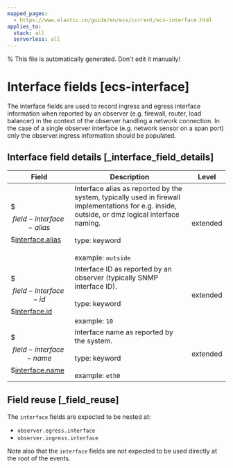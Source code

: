 ```yaml
---
mapped_pages:
  - https://www.elastic.co/guide/en/ecs/current/ecs-interface.html
applies_to:
  stack: all
  serverless: all
---
```


% This file is automatically generated. Don't edit it manually!

# Interface fields [ecs-interface]

The interface fields are used to record ingress and egress interface information when reported by an observer (e.g. firewall, router, load balancer) in the context of the observer handling a network connection.  In the case of a single observer interface (e.g. network sensor on a span port) only the observer.ingress information should be populated.

## Interface field details [_interface_field_details]

| Field | Description | Level |
| --- | --- | --- |
| $$$field-interface-alias$$$[interface.alias](#field-interface-alias) |Interface alias as reported by the system, typically used in firewall implementations for e.g. inside, outside, or dmz logical interface naming.<br><br>type: keyword<br><br>example: `outside`<br>| extended |
| $$$field-interface-id$$$[interface.id](#field-interface-id) |Interface ID as reported by an observer (typically SNMP interface ID).<br><br>type: keyword<br><br>example: `10`<br>| extended |
| $$$field-interface-name$$$[interface.name](#field-interface-name) |Interface name as reported by the system.<br><br>type: keyword<br><br>example: `eth0`<br>| extended |

## Field reuse [_field_reuse]

The `interface` fields are expected to be nested at:

* `observer.egress.interface`
* `observer.ingress.interface`

Note also that the `interface` fields are not expected to be used directly at the root of the events.
